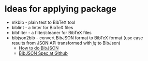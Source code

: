 
# Ideas for applying package

+ mkbib - plain text to BibTeX tool
+ biblint - a linter for BibTeX files
+ bibfilter - a filter/cleaner for BibTeX files
+ bibjson2bib - convert BibJSON format to BibTeX format (use case results from JSON API transformed with *jq* to BibJson)
    + [How to do BibJSON](http://okfnlabs.org/bibjson/)
    + [BibJSON Spec at Github](https://github.com/okfn/bibjson)


